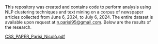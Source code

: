This repository was created and contains code to perform analysis using NLP clustering techniques and text mining on a corpus of newspaper articles collected from June 6, 2024, to July 6, 2024. The entire dataset is available upon request at n.parisi95@gmail.com. Below are the results of the research.

[CSS_PAPER_Parisi_Nicolò.pdf](https://github.com/user-attachments/files/16157661/CSS_PAPER_Parisi_Nicolo.pdf)
